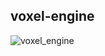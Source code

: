 ﻿## voxel-engine

![voxel_engine](https://github.com/Radule614/voxel-engine/assets/78875131/88e9c2dd-b4b9-458e-8a01-ffeffdea70d5)

